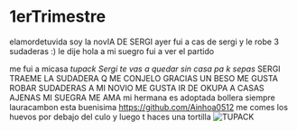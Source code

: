 # 1erTrimestre
elamordetuvida
soy la novIA DE SERGI
ayer fui a cas de sergi y le robe 3 sudaderas :)
le dije hola a mi suegro
fui a ver el partido

me fui a micasa
_tupack_
*Sergi te vas a quedar sin casa pa k sepas*
SERGI TRAEME LA SUDADERA Q ME CONJELO GRACIAS UN BESO
ME GUSTA ROBAR SUDADERAS A MI NOVIO
ME GUSTA IR DE OKUPA A CASAS AJENAS
MI SUEGRA ME AMA
mi hermana es adoptada
bollera siempre
lauracambon esta buenisima
https://github.com/Ainhoa0512
me comes los huevos por debajo del culo y luego t haces una tortilla
![TUPACK](https://www.google.com/url?sa=i&url=https%3A%2F%2Felpais.com%2Felpais%2F2020%2F09%2F09%2Ficon%2F1599637837_901766.html&psig=AOvVaw35VIvGgz335HElNRZfK6Yk&ust=1631779657293000&source=images&cd=vfe&ved=0CAYQjRxqFwoTCPCLqojDgPMCFQAAAAAdAAAAABAE)
